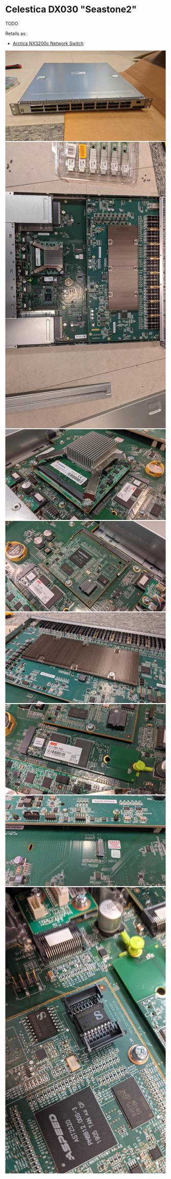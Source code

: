 # Celestica DX030 "Seastone2"

TODO

Retails as:
 - [Arctica NX3200c Network Switch](https://www.penguincomputing.com/products/network-switches/arctica-nx3200c/)

![Front](PXL_20210514_150809580.jpg)
![Motherboard](PXL_20210514_154023687.jpg)
![CPU](PXL_20210514_154043444.jpg)
![BMC](PXL_20210514_154030646.jpg)
![ASIC](PXL_20210514_154053908.jpg)
![SSD](PXL_20210514_154034821.jpg)
![SSD2?](PXL_20210514_154108090.jpg)
![BMC-SOIC](PXL_20210514_154812877.jpg)
